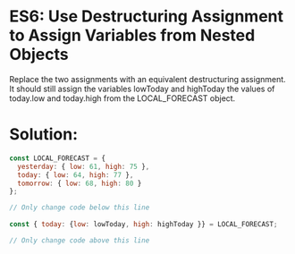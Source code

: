 # ES6: Use Destructuring Assignment to Assign Variables from Nested Objects
Replace the two assignments with an equivalent destructuring assignment. It should still assign the variables lowToday and highToday the values of today.low and today.high from the LOCAL_FORECAST object.
# Solution:
```javascript
const LOCAL_FORECAST = {
  yesterday: { low: 61, high: 75 },
  today: { low: 64, high: 77 },
  tomorrow: { low: 68, high: 80 }
};

// Only change code below this line
  
const { today: {low: lowToday, high: highToday }} = LOCAL_FORECAST;

// Only change code above this line
```
